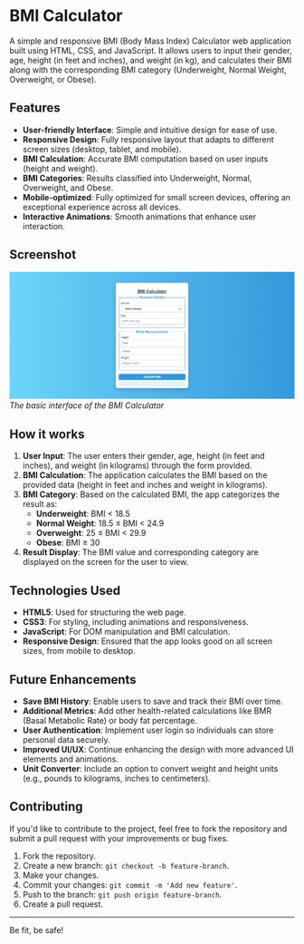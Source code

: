 # BMI Calculator

A simple and responsive BMI (Body Mass Index) Calculator web application built using HTML, CSS, and JavaScript. It allows users to input their gender, age, height (in feet and inches), and weight (in kg), and calculates their BMI along with the corresponding BMI category (Underweight, Normal Weight, Overweight, or Obese).

## Features
- **User-friendly Interface**: Simple and intuitive design for ease of use.
- **Responsive Design**: Fully responsive layout that adapts to different screen sizes (desktop, tablet, and mobile).
- **BMI Calculation**: Accurate BMI computation based on user inputs (height and weight).
- **BMI Categories**: Results classified into Underweight, Normal, Overweight, and Obese.
- **Mobile-optimized**: Fully optimized for small screen devices, offering an exceptional experience across all devices.
- **Interactive Animations**: Smooth animations that enhance user interaction.

## Screenshot
![BMI Calculator Interface](image.png)  
*The basic interface of the BMI Calculator*

## How it works
1. **User Input**: The user enters their gender, age, height (in feet and inches), and weight (in kilograms) through the form provided.
2. **BMI Calculation**: The application calculates the BMI based on the provided data (height in feet and inches and weight in kilograms).
3. **BMI Category**: Based on the calculated BMI, the app categorizes the result as:
   - **Underweight**: BMI < 18.5
   - **Normal Weight**: 18.5 ≤ BMI < 24.9
   - **Overweight**: 25 ≤ BMI < 29.9
   - **Obese**: BMI ≥ 30
4. **Result Display**: The BMI value and corresponding category are displayed on the screen for the user to view.

## Technologies Used
- **HTML5**: Used for structuring the web page.
- **CSS3**: For styling, including animations and responsiveness.
- **JavaScript**: For DOM manipulation and BMI calculation.
- **Responsive Design**: Ensured that the app looks good on all screen sizes, from mobile to desktop.

## Future Enhancements
- **Save BMI History**: Enable users to save and track their BMI over time.
- **Additional Metrics**: Add other health-related calculations like BMR (Basal Metabolic Rate) or body fat percentage.
- **User Authentication**: Implement user login so individuals can store personal data securely.
- **Improved UI/UX**: Continue enhancing the design with more advanced UI elements and animations.
- **Unit Converter**: Include an option to convert weight and height units (e.g., pounds to kilograms, inches to centimeters).

## Contributing
If you'd like to contribute to the project, feel free to fork the repository and submit a pull request with your improvements or bug fixes.

1. Fork the repository.
2. Create a new branch: `git checkout -b feature-branch`.
3. Make your changes.
4. Commit your changes: `git commit -m 'Add new feature'`.
5. Push to the branch: `git push origin feature-branch`.
6. Create a pull request.
---
Be fit, be safe!